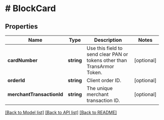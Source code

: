 # # BlockCard

## Properties

Name | Type | Description | Notes
------------ | ------------- | ------------- | -------------
**cardNumber** | **string** | Use this field to send clear PAN or tokens other than TransArmor Token. | [optional] 
**orderId** | **string** | Client order ID. | [optional] 
**merchantTransactionId** | **string** | The unique merchant transaction ID. | [optional] 

[[Back to Model list]](../../README.md#documentation-for-models) [[Back to API list]](../../README.md#documentation-for-api-endpoints) [[Back to README]](../../README.md)


